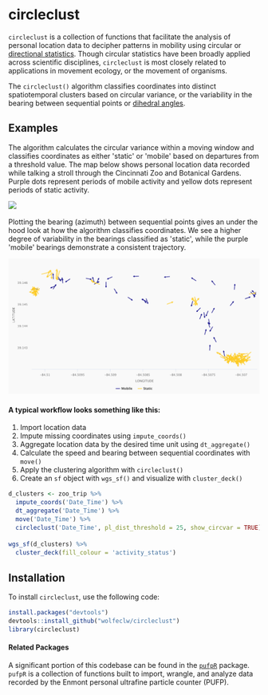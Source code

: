 # circleclust

`circleclust` is a collection of functions that facilitate the analysis of personal location data to decipher patterns in mobility using circular or [directional statistics](https://en.wikipedia.org/wiki/Directional_statistics). Though circular statistics have been broadly applied across scientific disciplines, `circleclust` is most closely related to applications in movement ecology, or the movement of organisms.

The `circleclust()` algorithm classifies coordinates into distinct spatiotemporal clusters based on circular variance, or the variability in the bearing between sequential points or [dihedral angles](https://en.wikipedia.org/wiki/Dihedral_angle).

## Examples

The algorithm calculates the circular variance within a moving window and classifies coordinates as either 'static' or 'mobile' based on departures from a threshold value.  The map below shows personal location data recorded while talking a stroll through the Cincinnati Zoo and Botanical Gardens.  Purple dots represent periods of mobile activity and yellow dots represent periods of static activity.

![](./docs/zoo_deck.gif)

Plotting the bearing (azimuth) between sequential points gives an under the hood look at how the algorithm classifies coordinates. We see a higher degree of variability in the bearings classified as 'static', while the purple 'mobile' bearings demonstrate a consistent trajectory.

![](./docs/hc_zoo.png)

#### A typical workflow looks something like this:

  1. Import location data
  2. Impute missing coordinates using `impute_coords()`
  3. Aggregate location data by the desired time unit using `dt_aggregate()`
  4. Calculate the speed and bearing between sequential coordinates with `move()`
  5. Apply the clustering algorithm with `circleclust()`
  6. Create an `sf` object with `wgs_sf()` and visualize with `cluster_deck()`
  
``` r
d_clusters <- zoo_trip %>% 
  impute_coords('Date_Time') %>%
  dt_aggregate('Date_Time') %>%
  move('Date_Time') %>%
  circleclust('Date_Time', pl_dist_threshold = 25, show_circvar = TRUE)

wgs_sf(d_clusters) %>% 
  cluster_deck(fill_colour = 'activity_status')
```

## Installation

To install `circleclust`, use the following code:

``` r
install.packages("devtools")
devtools::install_github("wolfeclw/circleclust")
library(circleclust)
```

#### Related Packages

A significant portion of this codebase can be found in the [`pufpR`](https://github.com/wolfeclw/pufpR) package. `pufpR` is a collection of functions built to import, wrangle, and analyze data recorded by the Enmont personal ultrafine particle counter (PUFP).
